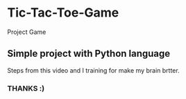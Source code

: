 # Tic-Tac-Toe-Game
Project Game
## Simple project with Python language <br/>
Steps from this video and I training for make my brain brtter. <br/>
### THANKS :)
